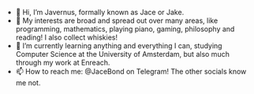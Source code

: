 - 👋 Hi, I’m Javernus, formally known as Jace or Jake. 
- 👀 My interests are broad and spread out over many areas, like programming, mathematics, playing piano, gaming, philosophy and reading! I also collect whiskies!
- 🌱 I’m currently learning anything and everything I can, studying Computer Science at the University of Amsterdam, but also much through my work at Enreach. 
- 📫 How to reach me: @JaceBond on Telegram! The other socials know me not. 
